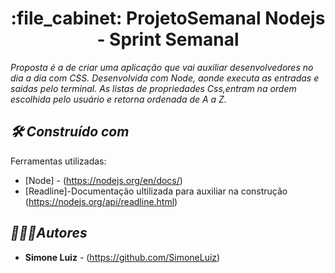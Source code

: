 
<h1 align="center">:file_cabinet: ProjetoSemanal Nodejs - Sprint Semanal </h1>

*Proposta é a de criar uma aplicação que vai auxiliar desenvolvedores no dia a dia com CSS. Desenvolvida
com Node, aonde executa as entradas e saidas pelo terminal. As listas de propriedades Css,entram na ordem 
escolhida pelo usuário e retorna ordenada de A a Z.* 

## *🛠️ Construído com*

Ferramentas utilizadas:
* [Node] - (https://nodejs.org/en/docs/)
* [Readline]-Documentação ultilizada para auxiliar na construção (https://nodejs.org/api/readline.html)
## *🙋🏻‍♀️Autores*
* **Simone Luiz** - (https://github.com/SimoneLuiz)

